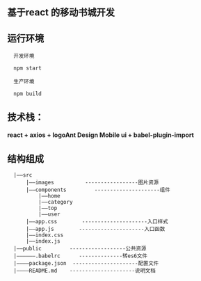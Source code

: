 ##  基于react 的移动书城开发
##  运行环境
```
  开发环境
  
  npm start

  生产环境

  npm build
```

## 技术栈：
####   react + axios + logoAnt Design Mobile ui + babel-plugin-import
## 结构组成

````
  |——src
      |——images          -----------------图片资源
      |——components         ---------------------组件
          |——home                         
          |——category
          |——top
          |——user
      |——app.css        ---------------------入口样式
      |——app.js        ---------------------入口函数
      |——index.css      
      |——index.js      
  |——public         ------------------公共资源    
  |——————.babelrc      --------------转es6文件
  |————package.json  ---------------------配置文件
  |————README.md    ---------------------说明文档

````